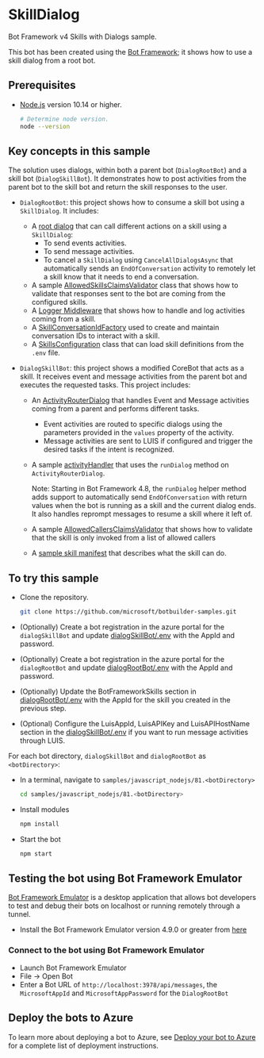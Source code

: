 # SkillDialog

Bot Framework v4 Skills with Dialogs sample.

This bot has been created using the [Bot Framework](https://dev.botframework.com); it shows how to use a skill dialog from a root bot.

## Prerequisites

- [Node.js](https://nodejs.org) version 10.14 or higher.

    ```bash
    # Determine node version.
    node --version
    ```

## Key concepts in this sample

The solution uses dialogs, within both a parent bot (`DialogRootBot`) and a skill bot (`DialogSkillBot`). It demonstrates how to post activities from the parent bot to the skill bot and return the skill responses to the user.

- `DialogRootBot`: this project shows how to consume a skill bot using a `SkillDialog`. It includes:
  - A [root dialog](dialogRootBot/dialogs/mainDialog.js) that can call different actions on a skill using a `SkillDialog`:
    - To send events activities.
    - To send message activities.
    - To cancel a `SkillDialog` using `CancelAllDialogsAsync` that automatically sends an `EndOfConversation` activity to remotely let a skill know that it needs to end a conversation.
  - A sample [AllowedSkillsClaimsValidator](dialogRootBot/authentication/allowedSkillsClaimsValidator.js) class that shows how to validate that responses sent to the bot are coming from the configured skills.
  - A [Logger Middleware](dialogRootBot/middleware/loggerMiddleware.js) that shows how to handle and log activities coming from a skill.
  - A [SkillConversationIdFactory](dialogRootBot/skillConversationIdFactory.js) used to create and maintain conversation IDs to interact with a skill.
  - A [SkillsConfiguration](dialogRootBot/skillsConfiguration.js) class that can load skill definitions from the `.env` file.

- `DialogSkillBot`: this project shows a modified CoreBot that acts as a skill. It receives event and message activities from the parent bot and executes the requested tasks. This project includes:
  - An [ActivityRouterDialog](dialogSkillBot/dialogs/activityRouterDialog.js) that handles Event and Message activities coming from a parent and performs different tasks.
    - Event activities are routed to specific dialogs using the parameters provided in the `values` property of the activity.
    - Message activities are sent to LUIS if configured and trigger the desired tasks if the intent is recognized.
  - A sample [activityHandler](dialogSkillBot/bots/skillBot.js) that uses the `runDialog` method on `ActivityRouterDialog`.

    Note: Starting in Bot Framework 4.8, the `runDialog` helper method adds support to automatically send `EndOfConversation` with return values when the bot is running as a skill and the current dialog ends. It also handles reprompt messages to resume a skill where it left of.
  - A sample [AllowedCallersClaimsValidator](dialogSkillBot/authentication/allowedCallersClaimsValidator.js) that shows how to validate that the skill is only invoked from a list of allowed callers
  - A [sample skill manifest](dialogSkillBot/manifest/dialogchildbot-manifest-1.0.json) that describes what the skill can do.

## To try this sample

- Clone the repository.

  ```bash
  git clone https://github.com/microsoft/botbuilder-samples.git
  ```

- (Optionally) Create a bot registration in the azure portal for the `dialogSkillBot` and update [dialogSkillBot/.env](dialogSkillBot/.env) with the AppId and password.
- (Optionally) Create a bot registration in the azure portal for the `dialogRootBot` and update [dialogRootBot/.env](dialogRootBot/.env) with the AppId and password.
- (Optionally) Update the BotFrameworkSkills section in [dialogRootBot/.env](dialogRootBot/.env) with the AppId for the skill you created in the previous step.
- (Optional) Configure the LuisAppId, LuisAPIKey and LuisAPIHostName section in the [dialogSkillBot/.env](dialogSkillBot/.env) if you want to run message activities through LUIS.

For each bot directory, `dialogSkillBot` and `dialogRootBot` as `<botDirectory>`:

- In a terminal, navigate to `samples/javascript_nodejs/81.<botDirectory>`

    ```bash
    cd samples/javascript_nodejs/81.<botDirectory>
    ```

- Install modules

    ```bash
    npm install
    ```

- Start the bot

    ```bash
    npm start
    ```

## Testing the bot using Bot Framework Emulator

[Bot Framework Emulator](https://github.com/microsoft/botframework-emulator) is a desktop application that allows bot developers to test and debug their bots on localhost or running remotely through a tunnel.

- Install the Bot Framework Emulator version 4.9.0 or greater from [here](https://github.com/Microsoft/BotFramework-Emulator/releases)

### Connect to the bot using Bot Framework Emulator

- Launch Bot Framework Emulator
- File -> Open Bot
- Enter a Bot URL of `http://localhost:3978/api/messages`, the `MicrosoftAppId` and `MicrosoftAppPassword` for the `DialogRootBot`

## Deploy the bots to Azure

To learn more about deploying a bot to Azure, see [Deploy your bot to Azure](https://aka.ms/azuredeployment) for a complete list of deployment instructions.
